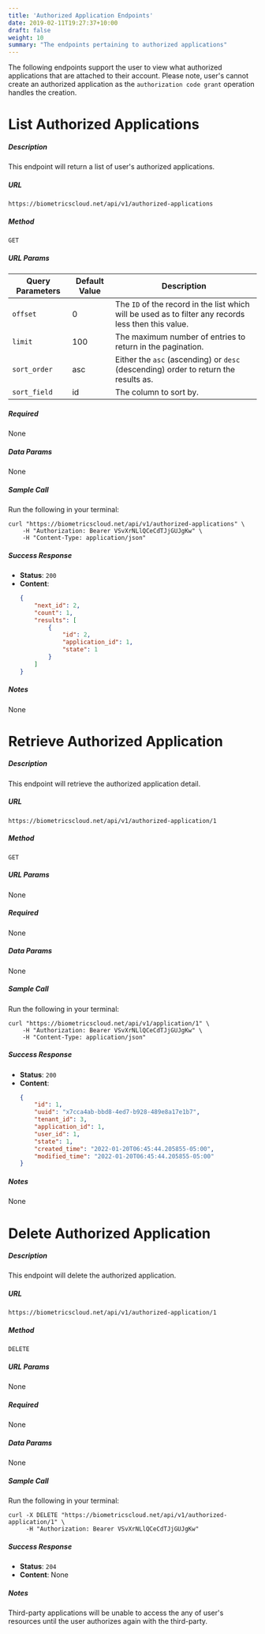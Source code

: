 ```yaml
---
title: 'Authorized Application Endpoints'
date: 2019-02-11T19:27:37+10:00
draft: false
weight: 10
summary: "The endpoints pertaining to authorized applications"
---
```


The following endpoints support the user to view what authorized applications that are attached to their account. Please note, user's cannot create an authorized application as the `authorization code grant` operation handles the creation.

# **List Authorized Applications**
##### Description
This endpoint will return a list of user's authorized applications.

##### URL

`https://biometricscloud.net/api/v1/authorized-applications`

##### Method

`GET`

##### URL Params

Query Parameters | Default Value | Description
--------- | ----------- | -----------
`offset` | 0 | The `ID` of the record in the list which will be used as to filter any records less then this value.
`limit` | 100 | The maximum number of entries to return in the pagination.
`sort_order` | asc | Either the `asc` (ascending) or `desc` (descending) order to return the results as.
`sort_field` | id | The column to sort by.

##### Required

None

##### Data Params

None

##### Sample Call

Run the following in your terminal:

```shell
curl "https://biometricscloud.net/api/v1/authorized-applications" \
    -H "Authorization: Bearer VSvXrNLlQCeCdTJjGUJgKw" \
    -H "Content-Type: application/json"
```

##### Success Response

  * **Status**: `200`
  * **Content**:
    ```json
    {
        "next_id": 2,
        "count": 1,
        "results": [
            {
                "id": 2,
                "application_id": 1,
                "state": 1
            }
        ]
    }
    ```

##### Notes

None

# **Retrieve Authorized Application**
##### Description
This endpoint will retrieve the authorized application detail.

##### URL

`https://biometricscloud.net/api/v1/authorized-application/1`

##### Method

`GET`

##### URL Params

None

##### Required

None

##### Data Params

None

##### Sample Call

Run the following in your terminal:

```shell
curl "https://biometricscloud.net/api/v1/application/1" \
    -H "Authorization: Bearer VSvXrNLlQCeCdTJjGUJgKw" \
    -H "Content-Type: application/json"
```

##### Success Response

  * **Status**: `200`
  * **Content**:
    ```json
    {
        "id": 1,
        "uuid": "x7cca4ab-bbd8-4ed7-b928-489e8a17e1b7",
        "tenant_id": 3,
        "application_id": 1,
        "user_id": 1,
        "state": 1,
        "created_time": "2022-01-20T06:45:44.205855-05:00",
        "modified_time": "2022-01-20T06:45:44.205855-05:00"
    }
    ```

##### Notes

None



# **Delete Authorized Application**
##### Description
This endpoint will delete the authorized application.

##### URL

`https://biometricscloud.net/api/v1/authorized-application/1`

##### Method

`DELETE`

##### URL Params

None

##### Required

None

##### Data Params

None

##### Sample Call

Run the following in your terminal:

```shell
curl -X DELETE "https://biometricscloud.net/api/v1/authorized-application/1" \
     -H "Authorization: Bearer VSvXrNLlQCeCdTJjGUJgKw"
```

##### Success Response

  * **Status**: `204`
  * **Content**: None

##### Notes

Third-party applications will be unable to access the any of user's resources until the user authorizes again with the third-party.
